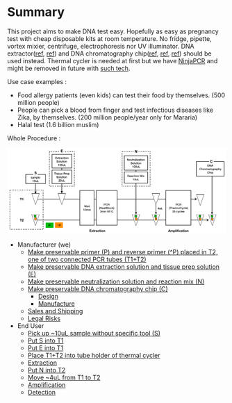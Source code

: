 # Summary

This project aims to make DNA test easy. Hopefully as easy as pregnancy test with cheap disposable kits at room temperature.
No fridge, pipette, vortex mixier, centrifuge, electrophoresis nor UV illuminator. DNA extractor([ref](https://www.kaneka-labtest.com/en/pre/dna_version2.html), [ref](https://www.funakoshi.co.jp/contents/64147)) and DNA chromatography chip([ref](https://www.kaneka-labtest.com/en/chromato/index.html), [ref](https://www.kurabo.co.jp/bio/English/product/products.php?M=D&PID=99), [ref](https://techcrunch.com/2016/05/06/zika-test/)) should be used instead. Thermal cycler is needed at first but we have [NinjaPCR](https://github.com/hisashin/NinjaPCR) and might be removed in future with [such tech](https://www.twistdx.co.uk/en/products/product/twistamp-basic).

Use case examples :
- Food allergy patients (even kids) can test their food by themselves. (500 million people)
- People can pick a blood from finger and test infectious diseases like Zika, by themselves. (200 million people/year only for Mararia)
- Halal test (1.6 billion muslim)

Whole Procedure :

![Whole procedure](https://github.com/hisashin/chip/blob/master/doc/images/procedure.png)

- Manufacturer (we)
   - [Make preservable primer (P) and reverse primer (^P) placed in T2, one of two connected PCR tubes (T1+T2)](https://github.com/hisashin/chip/blob/master/doc/procedure/manufacturer/primer.md)
   - [Make preservable DNA extraction solution and tissue prep solution (E)](https://github.com/hisashin/chip/blob/master/doc/procedure/manufacturer/extraction_solution.md)
   - [Make preservable neutralization solution and reaction mix (N)](https://github.com/hisashin/chip/blob/master/doc/procedure/manufacturer/neutralization_solution.md)
   - [Make preservable DNA chromatography chip (C)](https://github.com/hisashin/chip/blob/master/doc/procedure/manufacturer/chromatography_chip.md)
      - [Design](https://github.com/hisashin/chip/blob/master/doc/procedure/manufacturer/chromatography_chip_design.md)
      - [Manufacture](https://github.com/hisashin/chip/blob/master/doc/procedure/manufacturer/chromatography_chip_manufacture.md)
   - [Sales and Shipping](https://github.com/hisashin/chip/blob/master/doc/procedure/manufacturer/sales.md)
   - [Legal Risks](https://github.com/hisashin/chip/blob/master/doc/procedure/manufacturer/legal.md)
- End User
   - [Pick up ~10uL sample without specific tool (S)](https://github.com/hisashin/chip/blob/master/doc/procedure/user/pickup_sample.md)
   - [Put S into T1](https://github.com/hisashin/chip/blob/master/doc/procedure/user/put_sample.md)
   - [Put E into T1](https://github.com/hisashin/chip/blob/master/doc/procedure/user/put_extraction_solution.md)
   - [Place T1+T2 into tube holder of thermal cycler](https://github.com/hisashin/chip/blob/master/doc/procedure/user/put_tubes.md)
   - [Extraction](https://github.com/hisashin/chip/blob/master/doc/procedure/user/extraction.md)
   - [Put N into T2](https://github.com/hisashin/chip/blob/master/doc/procedure/user/put_neutralization.md)
   - [Move ~4uL from T1 to T2](https://github.com/hisashin/chip/blob/master/doc/procedure/user/move_sample.md)
   - [Amplification](https://github.com/hisashin/chip/blob/master/doc/procedure/user/amplification.md)
   - [Detection](https://github.com/hisashin/chip/blob/master/doc/procedure/user/detection.md)
